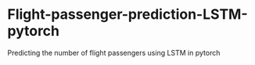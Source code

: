 # Flight-passenger-prediction-LSTM-pytorch
Predicting the number of flight passengers using LSTM in pytorch 

